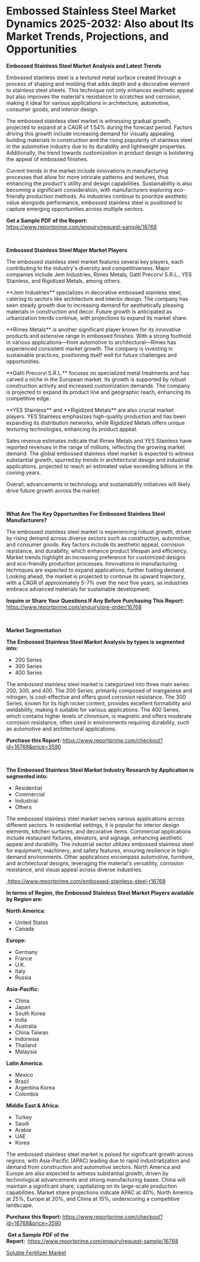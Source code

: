 <p><h1>Embossed Stainless Steel Market Dynamics 2025-2032: Also about Its Market Trends, Projections, and Opportunities</h1></p><p><strong>Embossed Stainless Steel Market Analysis and Latest Trends</strong></p>
<p><p>Embossed stainless steel is a textured metal surface created through a process of shaping and molding that adds depth and a decorative element to stainless steel sheets. This technique not only enhances aesthetic appeal but also improves the material's resistance to scratches and corrosion, making it ideal for various applications in architecture, automotive, consumer goods, and interior design.</p><p>The embossed stainless steel market is witnessing gradual growth, projected to expand at a CAGR of 1.54% during the forecast period. Factors driving this growth include increasing demand for visually appealing building materials in construction and the rising popularity of stainless steel in the automotive industry due to its durability and lightweight properties. Additionally, the trend towards customization in product design is bolstering the appeal of embossed finishes.</p><p>Current trends in the market include innovations in manufacturing processes that allow for more intricate patterns and textures, thus enhancing the product's utility and design capabilities. Sustainability is also becoming a significant consideration, with manufacturers exploring eco-friendly production methods. As industries continue to prioritize aesthetic value alongside performance, embossed stainless steel is positioned to capture emerging opportunities across multiple sectors.</p></p>
<p><strong>Get a Sample PDF of the Report:&nbsp;</strong> <a href="https://www.reportprime.com/enquiry/request-sample/16768?utm_campaign=3221&utm_medium=2&utm_source=Github&utm_content=ia&utm_term=18032025&utm_id=embossed-stainless-steel">https://www.reportprime.com/enquiry/request-sample/16768</a></p>
<p>&nbsp;</p>
<p><strong>Embossed Stainless Steel Major Market Players</strong></p>
<p><p>The embossed stainless steel market features several key players, each contributing to the industry's diversity and competitiveness. Major companies include Jem Industries, Rimex Metals, Gatti Precorvi S.R.L., YES Stainless, and Rigidized Metals, among others.</p><p>**Jem Industries** specializes in decorative embossed stainless steel, catering to sectors like architecture and interior design. The company has seen steady growth due to increasing demand for aesthetically pleasing materials in construction and decor. Future growth is anticipated as urbanization trends continue, with projections to expand its market share.</p><p>**Rimex Metals** is another significant player known for its innovative products and extensive range in embossed finishes. With a strong foothold in various applications—from automotive to architectural—Rimex has experienced consistent market growth. The company is investing in sustainable practices, positioning itself well for future challenges and opportunities.</p><p>**Gatti Precorvi S.R.L.** focuses on specialized metal treatments and has carved a niche in the European market. Its growth is supported by robust construction activity and increased customization demands. The company is projected to expand its product line and geographic reach, enhancing its competitive edge.</p><p>**YES Stainless** and **Rigidized Metals** are also crucial market players. YES Stainless emphasizes high-quality production and has been expanding its distribution networks, while Rigidized Metals offers unique texturing technologies, enhancing its product appeal.</p><p>Sales revenue estimates indicate that Rimex Metals and YES Stainless have reported revenues in the range of millions, reflecting the growing market demand. The global embossed stainless steel market is expected to witness substantial growth, spurred by trends in architectural design and industrial applications, projected to reach an estimated value exceeding billions in the coming years.</p><p>Overall, advancements in technology and sustainability initiatives will likely drive future growth across the market.</p></p>
<p>&nbsp;</p>
<p><strong>What Are The Key Opportunities For Embossed Stainless Steel Manufacturers?</strong></p>
<p><p>The embossed stainless steel market is experiencing robust growth, driven by rising demand across diverse sectors such as construction, automotive, and consumer goods. Key factors include its aesthetic appeal, corrosion resistance, and durability, which enhance product lifespan and efficiency. Market trends highlight an increasing preference for customized designs and eco-friendly production processes. Innovations in manufacturing techniques are expected to expand applications, further fueling demand. Looking ahead, the market is projected to continue its upward trajectory, with a CAGR of approximately 5-7% over the next five years, as industries embrace advanced materials for sustainable development.</p></p>
<p><strong>Inquire or Share Your Questions If Any Before Purchasing This Report:</strong> <a href="https://www.reportprime.com/enquiry/pre-order/16768?utm_campaign=3221&utm_medium=2&utm_source=Github&utm_content=ia&utm_term=18032025&utm_id=embossed-stainless-steel">https://www.reportprime.com/enquiry/pre-order/16768</a></p>
<p>&nbsp;</p>
<p><strong>Market Segmentation</strong></p>
<p><strong>The Embossed Stainless Steel Market Analysis by types is segmented into:</strong></p>
<p><ul><li>200 Series</li><li>300 Series</li><li>400 Series</li></ul></p>
<p><p>The embossed stainless steel market is categorized into three main series: 200, 300, and 400. The 200 Series, primarily composed of manganese and nitrogen, is cost-effective and offers good corrosion resistance. The 300 Series, known for its high nickel content, provides excellent formability and weldability, making it suitable for various applications. The 400 Series, which contains higher levels of chromium, is magnetic and offers moderate corrosion resistance, often used in environments requiring durability, such as automotive and architectural applications.</p></p>
<p><strong>Purchase this Report:&nbsp;</strong><a href="https://www.reportprime.com/checkout?id=16768&price=3590&utm_campaign=3221&utm_medium=2&utm_source=Github&utm_content=ia&utm_term=18032025&utm_id=embossed-stainless-steel">https://www.reportprime.com/checkout?id=16768&price=3590</a></p>
<p>&nbsp;</p>
<p><strong>The Embossed Stainless Steel Market Industry Research by Application is segmented into:</strong></p>
<p><ul><li>Residential</li><li>Commercial</li><li>Industrial</li><li>Others</li></ul></p>
<p><p>The embossed stainless steel market serves various applications across different sectors. In residential settings, it is popular for interior design elements, kitchen surfaces, and decorative items. Commercial applications include restaurant fixtures, elevators, and signage, enhancing aesthetic appeal and durability. The industrial sector utilizes embossed stainless steel for equipment, machinery, and safety features, ensuring resilience in high-demand environments. Other applications encompass automotive, furniture, and architectural designs, leveraging the material's versatility, corrosion resistance, and visual appeal across diverse industries.</p></p>
<p><a href="https://www.reportprime.com/embossed-stainless-steel-r16768?utm_campaign=3221&utm_medium=2&utm_source=Github&utm_content=ia&utm_term=18032025&utm_id=embossed-stainless-steel">&nbsp;https://www.reportprime.com/embossed-stainless-steel-r16768</a></p>
<p><strong>In terms of Region, the Embossed Stainless Steel Market Players available by Region are:</strong></p>
<p>
    <p> <strong> North America: </strong>
        <ul>
            <li>United States</li>
            <li>Canada</li>
        </ul>
        </p> 
    <p> <strong> Europe: </strong>
        <ul>
            <li>Germany</li>
            <li>France</li>
            <li>U.K.</li>
            <li>Italy</li>
            <li>Russia</li>
        </ul>
        </p> 
    <p> <strong> Asia-Pacific: </strong>
        <ul>
            <li>China</li>
            <li>Japan</li>
            <li>South Korea</li>
            <li>India</li>
            <li>Australia</li>
            <li>China Taiwan</li>
            <li>Indonesia</li>
            <li>Thailand</li>
            <li>Malaysia</li>
        </ul>
        </p> 
    <p> <strong> Latin America: </strong>
        <ul>
            <li>Mexico</li>
            <li>Brazil</li>
            <li>Argentina Korea</li>
            <li>Colombia</li>
        </ul>
        </p> 
    <p> <strong> Middle East & Africa: </strong>
        <ul>
            <li>Turkey</li>
            <li>Saudi</li>
            <li>Arabia</li>
            <li>UAE</li>
            <li>Korea</li>
        </ul>
    </p>
    </p>
<p><p>The embossed stainless steel market is poised for significant growth across regions, with Asia-Pacific (APAC) leading due to rapid industrialization and demand from construction and automotive sectors. North America and Europe are also expected to witness substantial growth, driven by technological advancements and strong manufacturing bases. China will maintain a significant share, capitalizing on its large-scale production capabilities. Market share projections indicate APAC at 40%, North America at 25%, Europe at 20%, and China at 15%, underscoring a competitive landscape.</p></p>
<p><strong>Purchase this Report: </strong><a href="https://www.reportprime.com/checkout?id=16768&price=3590&utm_campaign=3221&utm_medium=2&utm_source=Github&utm_content=ia&utm_term=18032025&utm_id=embossed-stainless-steel">https://www.reportprime.com/checkout?id=16768&price=3590</a></p>
<p>&nbsp;<strong>Get a Sample PDF of the Report:&nbsp;&nbsp;</strong><a href="https://www.reportprime.com/enquiry/request-sample/16768?utm_campaign=3221&utm_medium=2&utm_source=Github&utm_content=ia&utm_term=18032025&utm_id=embossed-stainless-steel">https://www.reportprime.com/enquiry/request-sample/16768</a></p>
<p><strong></strong></p>
<p><p><a href="https://github.com/zurubting/Market-Research-Report-List-1/blob/main/soluble-fertilizer-market.md?utm_campaign=3221&utm_medium=2&utm_source=Github&utm_content=ia&utm_term=18032025&utm_id=embossed-stainless-steel">Soluble Fertilizer Market</a></p></p>